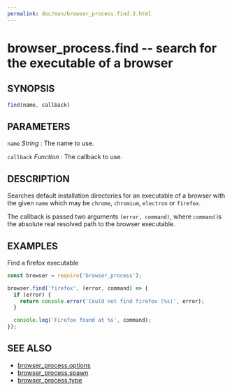 ```yaml
---
permalink: doc/man/browser_process.find.3.html
---
```

# browser_process.find -- search for the executable of a browser
## SYNOPSIS

```js
find(name, callback)
```

## PARAMETERS

`name` *String*
:   The name to use.

`callback` *Function*
:   The callback to use.

## DESCRIPTION

Searches default installation directories for an executable of a browser with
the given `name` which may be `chrome`, `chromium`, `electron` or `firefox`.

The callback is passed two arguments `(error, command)`, where `command` is
the absolute real resolved path to the browser executable.

## EXAMPLES

Find a firefox executable

```js
const browser = require('browser_process');

browser.find('firefox', (error, command) => {
  if (error) {
    return console.error('Could not find firefox (%s)', error);
  }

  console.log('Firefox found at %s', command);
});
```

## SEE ALSO

- [browser_process.options](browser_process.options.3)
- [browser_process.spawn](browser_process.spawn.3)
- [browser_process.type](browser_process.type.3)
